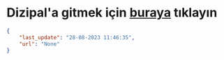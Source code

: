 # Dizipal'a gitmek için [buraya](None) tıklayın
    
```json
{
    "last_update": "28-08-2023 11:46:35",
    "url": "None"
}
```